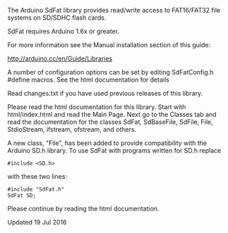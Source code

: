 The Arduino SdFat library provides read/write access to FAT16/FAT32
file systems on SD/SDHC flash cards.

SdFat requires Arduino 1.6x or greater.

For more information see the Manual installation section of this guide:

http://arduino.cc/en/Guide/Libraries 

A number of configuration options can be set by editing SdFatConfig.h
\#define macros.  See the html documentation for details

Read changes.txt if you have used previous releases of this library.

Please read the html documentation for this library.  Start with
html/index.html and read the Main Page.  Next go to the Classes tab and
read the documentation for the classes SdFat, SdBaseFile, SdFile, File,
StdioStream, ifstream, ofstream, and others.
 
A new class, "File", has been added to provide compatibility with the Arduino
SD.h library. To use SdFat with programs written for SD.h replace

```
#include <SD.h>
```

with these two lines:

```
#include "SdFat.h"
SdFat SD;
```

Please continue by reading the html documentation.

Updated 19 Jul 2016
